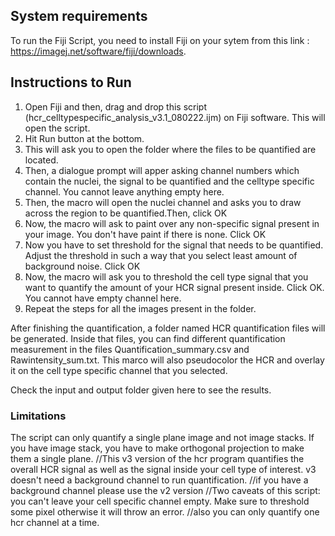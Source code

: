 ## System requirements

To run the Fiji Script, you need to install Fiji on your sytem from this link : https://imagej.net/software/fiji/downloads.

## Instructions to Run

1. Open Fiji and then, drag and drop this script (hcr_celltypespecific_analysis_v3.1_080222.ijm) on Fiji software. This will open the script.
2. Hit Run button at the bottom.
3. This will ask you to open the folder where the files to be quantified are located.
4. Then, a dialogue prompt will apper asking channel numbers which contain the nuclei, the signal to be quantified and the celltype specific channel. You cannot leave anything empty here.
5. Then, the macro will open the nuclei channel and asks you to draw across the region to be quantified.Then, click OK
6. Now, the macro will ask to paint over any non-specific signal present in your image. You don't have paint if there is none. Click OK
7. Now you have to set threshold for the signal that needs to be quantified. Adjust the threshold in such a way that you select least amount of background noise. Click OK
8. Now, the macro will ask you to threshold the cell type signal that you want to quantify the amount of your HCR signal present inside. Click OK. You cannot have empty channel here. 
9. Repeat the steps for all the images present in the folder. 

After finishing the quantification, a folder named HCR quantification files will be generated. Inside that files, you can find different quantification measurement in the files Quantification_summary.csv and Rawintensity_sum.txt. This marco will also pseudocolor the HCR and overlay it on the cell type specific channel that you selected. 

Check the input and output folder given here to see the results. 

### Limitations
The script can only quantify a single plane image and not image stacks. If you have image stack, you have to make orthogonal projection to make them a single plane.
//This v3 version of the hcr program quantifies the overall HCR signal as well as the signal inside your cell type of interest. v3 doesn't need a background channel to run quantification. 
//if you have a background channel please use the v2 version
//Two caveats of this script:  you can't leave your cell specific channel empty. Make sure to threshold some pixel otherwise it will throw an error. 
//also you can only quantify  one hcr channel at a time.
